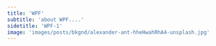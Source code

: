```yaml
---
title: 'WPF'
subtitle: 'about WPF....'
sidetitle: 'WPF-1'
image: 'images/posts/bkgnd/alexander-ant-hheHwahRhA4-unsplash.jpg'
---
```

